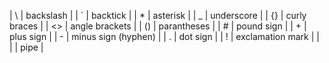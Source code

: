 | \\ | backslash |
| \` | backtick  |
| \* | asterisk  | 
| \_ | underscore | 
| \{\} | curly braces |
| \<\> | angle brackets |
| \(\) | parantheses |
| \# | pound sign | 
| \+ | plus sign | 
| \- | minus sign (hyphen) | 
| \. | dot sign | 
| \! | exclamation mark |
| \| | pipe |
